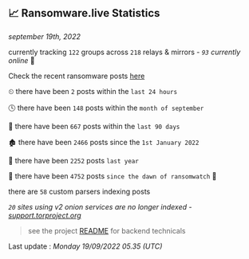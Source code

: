 
## 📈 Ransomware.live Statistics
_september 19th, 2022_

currently tracking `122` groups across `218` relays & mirrors - _`93` currently online_ 📡

Check the recent ransomware posts [here](https://www.ransomware.live/#/recentposts)


⏲ there have been `2` posts within the `last 24 hours`

🕓 there have been `148` posts within the `month of september`

📅 there have been `667` posts within the `last 90 days`

🏚 there have been `2466` posts since the `1st January 2022`

🚀 there have been `2252` posts `last year`

🦕 there have been `4752` posts `since the dawn of ransomwatch` 🐣

there are `58` custom parsers indexing posts

_`20` sites using v2 onion services are no longer indexed - [support.torproject.org](https://support.torproject.org/onionservices/v2-deprecation/)_

> see the project [README](https://github.com/jmousqueton/ransomwatch#readme) for backend technicals



Last update : _Monday 19/09/2022 05.35 (UTC)_

